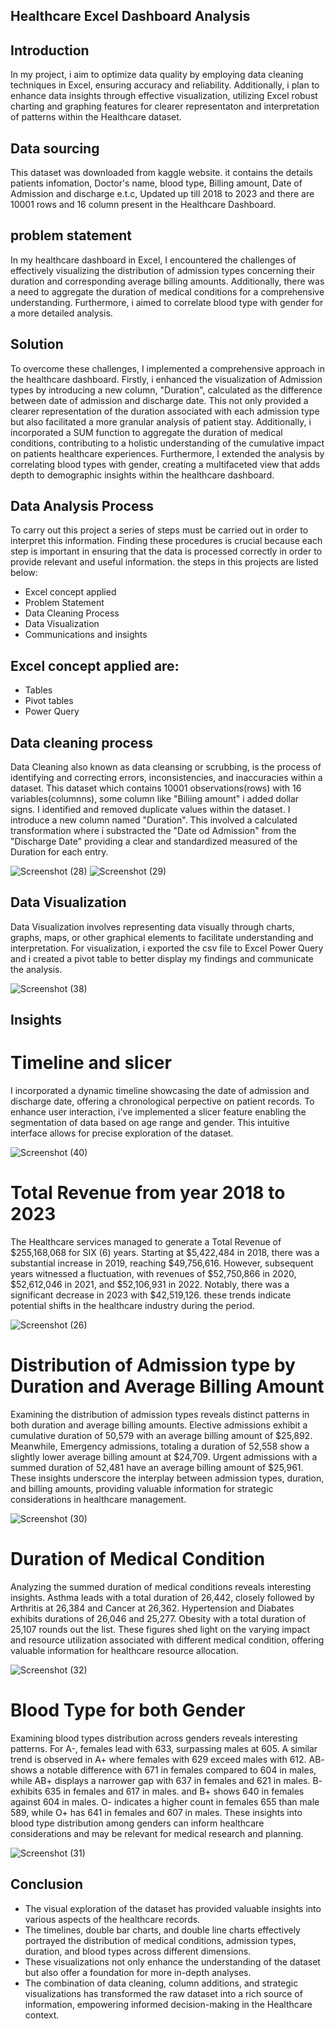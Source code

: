 ## Healthcare Excel Dashboard Analysis
## Introduction
In my project, i aim to optimize data quality by employing data cleaning techniques in Excel, ensuring accuracy and reliability. Additionally, i plan to enhance data insights through effective visualization, utilizing Excel robust charting and graphing features for clearer representaton and interpretation of patterns within the Healthcare dataset.

## Data sourcing 
This dataset was downloaded from kaggle website. it contains the details patients infomation, Doctor's name, blood type, Billing amount, Date of Admission and discharge e.t.c, Updated up till 2018 to 2023 and there are 10001 rows and 16 column present in the Healthcare Dashboard.

## problem statement
In my healthcare dashboard in Excel, I encountered the challenges of effectively visualizing the distribution of admission types concerning their duration and corresponding average billing amounts. Additionally, there was a need to aggregate the duration of medical conditions for a comprehensive understanding. Furthermore, i aimed to correlate blood type with gender for a more detailed analysis.

## Solution
To overcome these challenges, I implemented a comprehensive approach in the healthcare dashboard. Firstly, i enhanced the visualization of Admission types by introducing a new column, "Duration", calculated as the difference between date of admission and discharge date. This not only provided a clearer representation of the duration associated with each admission type but also facilitated a more granular analysis of patient stay.
Additionally, i incorporated a SUM function to aggregate the duration of medical conditions, contributing to a holistic understanding of the cumulative impact on patients healthcare experiences. Furthermore, I extended the analysis by correlating blood types with gender, creating a multifaceted view that adds depth to demographic insights within the healthcare dashboard.


## Data Analysis Process
To carry out this project a series of steps must be carried out in order to interpret this information. Finding these procedures is crucial because each step is important in ensuring that the data is processed correctly in order to provide relevant and useful information. the steps in this projects are listed below:

- Excel concept applied
- Problem Statement 
- Data Cleaning Process
- Data Visualization
- Communications and insights

## Excel concept applied are:

- Tables
- Pivot tables 
- Power Query

## Data cleaning process
Data Cleaning also known as data cleansing or scrubbing, is the process of identifying and correcting errors, inconsistencies, and inaccuracies within a dataset. This dataset which contains 10001 observations(rows) with 16 variables(columnns), some column like "Biliing amount" i added dollar signs. I identified and removed duplicate values within the dataset. 
I introduce a new column named "Duration". This involved a calculated transformation where i substracted the "Date od Admission" from the "Discharge Date" providing a clear and standardized measured of the Duration for each entry.

![Screenshot (28)](https://github.com/olaanalyst/Healthcare_Excel_Dashboard_Analysis/assets/141564936/f03f86e0-70bc-4878-bd10-ca30f5753abb)
![Screenshot (29)](https://github.com/olaanalyst/Healthcare_Excel_Dashboard_Analysis/assets/141564936/1e75e590-30e8-4317-93ee-82386ab3b6da)

## Data Visualization
Data Visualization involves representing data visually through charts, graphs, maps, or other graphical elements to facilitate understanding and interpretation.
For visualization, i exported the csv file to Excel Power Query and i created a pivot table to better display my findings and communicate the analysis.

![Screenshot (38)](https://github.com/olaanalyst/Healthcare_Excel_Dashboard_Analysis/assets/141564936/573940c1-217f-469b-b47d-e94a2c68b30d)

## Insights
# Timeline and slicer
I incorporated a dynamic timeline showcasing the date of admission and discharge date, offering a chronological perpective on patient records.
To enhance user interaction, i've implemented a slicer feature enabling the segmentation of data based on age range and gender. This intuitive interface allows for precise exploration of the dataset. 

![Screenshot (40)](https://github.com/olaanalyst/Healthcare_Excel_Dashboard_Analysis/assets/141564936/cfd85f67-bea0-4c75-a6f8-2a4621fd8c70)


# Total Revenue from year 2018 to 2023
The Healthcare services managed to generate a Total Revenue of $255,168,068 for SIX (6) years. Starting at $5,422,484 in 2018, there was a substantial increase in 2019, reaching $49,756,616. However, subsequent years witnessed a fluctuation, with revenues of $52,750,866 in 2020, $52,612,046 in 2021, and $52,106,931 in 2022. Notably, there was a significant decrease in 2023 with $42,519,126. these trends indicate potential shifts in the healthcare industry during the period.

![Screenshot (26)](https://github.com/olaanalyst/Healthcare_Excel_Dashboard_Analysis/assets/141564936/8ec54771-8912-4b1c-bf57-bad29aa86bc7)

# Distribution of Admission type by Duration and Average Billing Amount
Examining the distribution of admission types reveals distinct patterns in both duration and average billing amounts. Elective admissions exhibit a cumulative duration of 50,579 with an average billing amount of $25,892. Meanwhile, Emergency admissions, totaling a duration of 52,558 show a slightly lower average billing amount at $24,709. Urgent admissions with a summed duration of 52,481 have an average billing amount of $25,961. These insights underscore the interplay between admission types, duration, and billing amounts, providing valuable information for strategic considerations in healthcare management.  

![Screenshot (30)](https://github.com/olaanalyst/Healthcare_Excel_Dashboard_Analysis/assets/141564936/9f2f8a8a-0c4c-4044-a22f-313734cdd56b)

# Duration of Medical Condition
Analyzing the summed duration of medical conditions reveals interesting insights. Asthma leads with a total duration of 26,442, closely followed by Arthritis at 26,384 and Cancer at 26,362. Hypertension and Diabates exhibits durations of 26,046 and 25,277. Obesity with a total duration of 25,107 rounds out the list. These figures shed light on the varying impact and resource utilization associated with different medical condition, offering valuable information for healthcare resource allocation.

![Screenshot (32)](https://github.com/olaanalyst/Healthcare_Excel_Dashboard_Analysis/assets/141564936/cf1a4214-e9aa-499d-953d-e37dc8011712)

# Blood Type for both Gender
Examining blood types distribution across genders reveals interesting patterns. For A-, females lead with 633, surpassing males at 605. A similar trend is observed in A+ where females with 629 exceed males with 612. AB- shows a notable difference with 671 in females compared to 604 in males, while AB+ displays a narrower gap with 637 in females and 621 in males. B- exhibits 635 in females and 617 in males. and B+ shows 640 in females against 604 in males. O- indicates a higher count in females 655 than male 589, while O+ has 641 in females and 607 in males. These insights into blood type distribution among genders can inform healthcare considerations and may be relevant for medical research and planning.

![Screenshot (31)](https://github.com/olaanalyst/Healthcare_Excel_Dashboard_Analysis/assets/141564936/adf3927b-cdc8-4493-91af-6b8081eb5b31)

## Conclusion
- The visual exploration of the dataset has provided valuable insights into various aspects of the healthcare records.
- The timelines, double bar charts, and double line charts effectively portrayed the distribution of medical conditions, admission types, duration, and blood types across different dimensions.
- These visualizations not only enhance the understanding of the dataset but also offer a foundation for more in-depth analyses.
- The combination of data cleaning, column additions, and strategic visualizations has transformed the raw dataset into a rich source of information, empowering informed decision-making in the Healthcare context.

